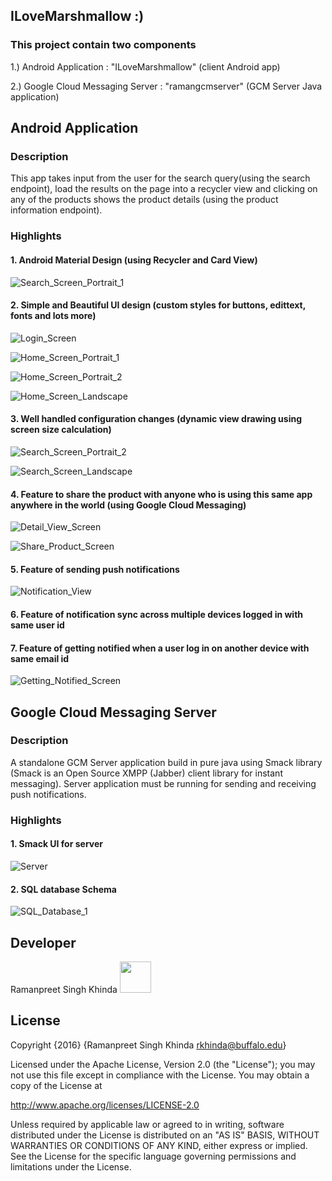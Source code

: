 ## ILoveMarshmallow :)

### This project contain two components

1.) Android Application : "ILoveMarshmallow" (client Android app)

2.) Google Cloud Messaging Server : "ramangcmserver" (GCM Server Java application) 

Android Application
----

### Description
This app takes input from the user for the search query(using the search endpoint), load the results on the page into a recycler view and clicking on any of the products shows the product details (using the product information endpoint).

### Highlights

#### 1. Android Material Design (using Recycler and Card View)

![Search_Screen_Portrait_1](https://github.com/ramanpreeet1990/zappos_ecommerce/blob/master/Images/Search_Screen_Portrait_1.jpg)



#### 2. Simple and Beautiful UI design (custom styles for buttons, edittext, fonts and lots more)

![Login_Screen](https://github.com/ramanpreeet1990/zappos_ecommerce/blob/master/Images/Login_Screen.jpg) 

![Home_Screen_Portrait_1](https://github.com/ramanpreeet1990/zappos_ecommerce/blob/master/Images/Home_Screen_Portrait_1.jpg) 

![Home_Screen_Portrait_2](https://github.com/ramanpreeet1990/zappos_ecommerce/blob/master/Images/Home_Screen_Portrait_2.jpg) 

![Home_Screen_Landscape](https://github.com/ramanpreeet1990/zappos_ecommerce/blob/master/Images/Home_Screen_Landscape.jpg)



#### 3. Well handled configuration changes (dynamic view drawing using screen size calculation)

![Search_Screen_Portrait_2](https://github.com/ramanpreeet1990/zappos_ecommerce/blob/master/Images/Search_Screen_Portrait_2.jpg) 

![Search_Screen_Landscape](https://github.com/ramanpreeet1990/zappos_ecommerce/blob/master/Images/Search_Screen_Landscape.jpg)



#### 4. Feature to share the product with anyone who is using this same app anywhere in the world (using Google Cloud Messaging)

![Detail_View_Screen](https://github.com/ramanpreeet1990/zappos_ecommerce/blob/master/Images/Detail_View_Screen.jpg)

![Share_Product_Screen](https://github.com/ramanpreeet1990/zappos_ecommerce/blob/master/Images/Share_Product_Screen.jpg)



#### 5. Feature of sending push notifications

![Notification_View](https://github.com/ramanpreeet1990/zappos_ecommerce/blob/master/Images/Notification_View.jpg)



#### 6. Feature of notification sync across multiple devices logged in with same user id



#### 7. Feature of getting notified when a user log in on another device with same email id

![Getting_Notified_Screen](https://github.com/ramanpreeet1990/zappos_ecommerce/blob/master/Images/Getting_Notified_Screen.jpg)


Google Cloud Messaging Server
----

### Description
A standalone GCM Server application build in pure java using Smack library (Smack is an Open Source XMPP (Jabber) client library for instant messaging). Server application must be running for sending and receiving push notifications.

### Highlights

#### 1. Smack UI for server
![Server](https://github.com/ramanpreeet1990/zappos_ecommerce/blob/master/Images/Server.png)



#### 2. SQL database Schema
![SQL_Database_1](https://github.com/ramanpreeet1990/zappos_ecommerce/blob/master/Images/Sql_database_1.png)


Developer
---------
Ramanpreet Singh Khinda [<img src="https://github.com/ramanpreetSinghKhinda/CSE_535_Multilingual_Search_System/blob/master/Resources/linkedin.png" height="50" width="50">](https://www.linkedin.com/in/ramanpreetSinghKhinda)

License
----------
Copyright {2016} 
{Ramanpreet Singh Khinda rkhinda@buffalo.edu} 

Licensed under the Apache License, Version 2.0 (the "License"); you may not use this file except in compliance with the License. You may obtain a copy of the License at

http://www.apache.org/licenses/LICENSE-2.0

Unless required by applicable law or agreed to in writing, software distributed under the License is distributed on an "AS IS" BASIS, WITHOUT WARRANTIES OR CONDITIONS OF ANY KIND, either express or implied. See the License for the specific language governing permissions and limitations under the License.

